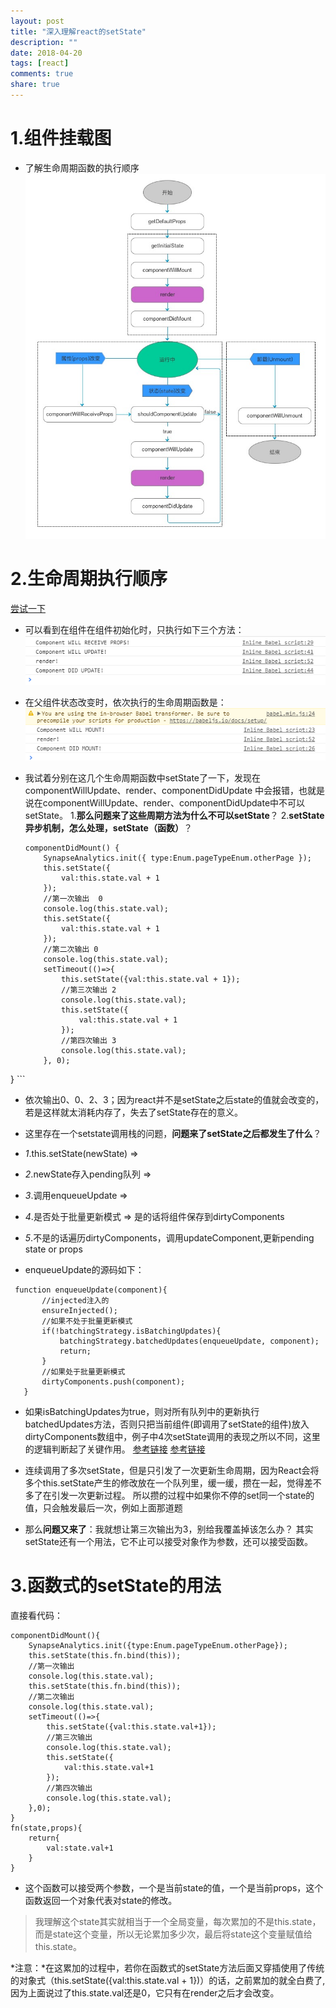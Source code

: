 ```yaml
---
layout: post
title: "深入理解react的setState"
description: ""
date: 2018-04-20
tags: [react]
comments: true
share: true
---
```



# **1.组件挂载图**
- 了解生命周期函数的执行顺序
![图片描述][1]
# **2.生命周期执行顺序**
[尝试一下](http://www.runoob.com/try/try.php?filename=try_react_life_cycle2)

- 可以看到在组件在组件初始化时，只执行如下三个方法：
![图片描述][2]
- 在父组件状态改变时，依次执行的生命周期函数是：
![图片描述][3]
 
- 我试着分别在这几个生命周期函数中setState了一下，发现在componentWillUpdate、render、componentDidUpdate 中会报错，也就是说在componentWillUpdate、render、componentDidUpdate中不可以setState。
1.**那么问题来了这些周期方法为什么不可以setState**？
2.**setState异步机制，怎么处理，setState（函数）**？

    ```
    componentDidMount() {
        SynapseAnalytics.init({ type:Enum.pageTypeEnum.otherPage });
        this.setState({
            val:this.state.val + 1
        });
        //第一次输出  0
        console.log(this.state.val);
        this.setState({
            val:this.state.val + 1
        });
        //第二次输出 0
        console.log(this.state.val);
        setTimeout(()=>{
            this.setState({val:this.state.val + 1});
            //第三次输出 2
            console.log(this.state.val);
            this.setState({
                val:this.state.val + 1
            });
            //第四次输出 3
            console.log(this.state.val);
        }, 0);
} 
    ```

- 依次输出0、0、2、3；因为react并不是setState之后state的值就会改变的，若是这样就太消耗内存了，失去了setState存在的意义。
- 这里存在一个setstate调用栈的问题，**问题来了setState之后都发生了什么**？
 
- *1*.this.setState(newState) =>
- *2*.newState存入pending队列 =>
- *3*.调用enqueueUpdate =>
- *4*.是否处于批量更新模式 => 是的话将组件保存到dirtyComponents
- *5*.不是的话遍历dirtyComponents，调用updateComponent,更新pending state or props
 
- enqueueUpdate的源码如下：
 
```
﻿ function enqueueUpdate(component){
       //injected注入的
       ensureInjected();
       //如果不处于批量更新模式
       if(!batchingStrategy.isBatchingUpdates){
           batchingStrategy.batchedUpdates(enqueueUpdate, component);
           return;
       }
       //如果处于批量更新模式
       dirtyComponents.push(component);
   } 
```

- 如果isBatchingUpdates为true，则对所有队列中的更新执行batchedUpdates方法，否则只把当前组件(即调用了setState的组件)放入dirtyComponents数组中，例子中4次setState调用的表现之所以不同，这里的逻辑判断起了关键作用。
[参考链接](https://www.cnblogs.com/danceonbeat/p/6993674.html)
[参考链接](https://blog.csdn.net/sysuzhyupeng/article/details/63250741)
- 连续调用了多次setState，但是只引发了一次更新生命周期，因为React会将多个this.setState产生的修改放在一个队列里，缓一缓，攒在一起，觉得差不多了在引发一次更新过程。
所以攒的过程中如果你不停的set同一个state的值，只会触发最后一次，例如上面那道题

 
- 那么**问题又来了**：我就想让第三次输出为3，别给我覆盖掉该怎么办？
其实setState还有一个用法，它不止可以接受对象作为参数，还可以接受函数。
# **3.函数式的setState的用法**
直接看代码：
 

```
componentDidMount(){
    SynapseAnalytics.init({type:Enum.pageTypeEnum.otherPage});
    this.setState(this.fn.bind(this));
    //第一次输出
    console.log(this.state.val);
    this.setState(this.fn.bind(this));
    //第二次输出
    console.log(this.state.val);
    setTimeout(()=>{
        this.setState({val:this.state.val+1});
        //第三次输出
        console.log(this.state.val);
        this.setState({
            val:this.state.val+1
        });
        //第四次输出
        console.log(this.state.val);
    },0);
}
fn(state,props){
    return{
        val:state.val+1
    }
}
```
 
- 这个函数可以接受两个参数，一个是当前state的值，一个是当前props，这个函数返回一个对象代表对state的修改。

> 我理解这个state其实就相当于一个全局变量，每次累加的不是this.state，而是state这个变量，所以无论累加多少次，最后将state这个变量赋值给this.state。

*注意：*在这累加的过程中，若你在函数式的setState方法后面又穿插使用了传统的对象式（this.setState({val:this.state.val + 1})）的话，之前累加的就全白费了,因为上面说过了this.state.val还是0，它只有在render之后才会改变。

 


  [1]: /images/20180420/1.jpg
  [2]: /images/20180420/2.png
  [3]: /images/20180420/3.png